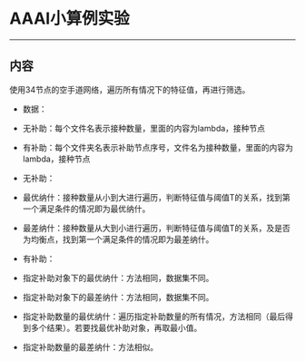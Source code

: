# AAAI小算例实验
----------------

## 内容
使用34节点的空手道网络，遍历所有情况下的特征值，再进行筛选。

- 数据：
 - 无补助：每个文件名表示接种数量，里面的内容为lambda，接种节点
 - 有补助：每个文件夹名表示补助节点序号，文件名为接种数量，里面的内容为lambda，接种节点


- 无补助：
 - 最优纳什：接种数量从小到大进行遍历，判断特征值与阈值T的关系，找到第一个满足条件的情况即为最优纳什。
 - 最差纳什：接种数量从大到小进行遍历，判断特征值与阈值T的关系，及是否为均衡点，找到第一个满足条件的情况即为最差纳什。

- 有补助：
 - 指定补助对象下的最优纳什：方法相同，数据集不同。
 - 指定补助对象下的最差纳什：方法相同，数据集不同。
 - 指定补助数量的最优纳什：遍历指定补助数量的所有情况，方法相同（最后得到多个结果）。若要找最优补助对象，再取最小值。
 - 指定补助数量的最差纳什：方法相似。

